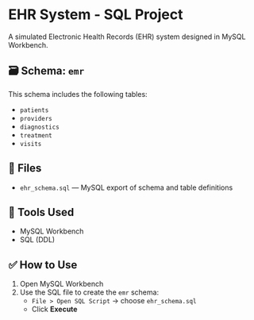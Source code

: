 # EHR System - SQL Project

A simulated Electronic Health Records (EHR) system designed in MySQL Workbench.

## 🗃️ Schema: `emr`
This schema includes the following tables:
- `patients`
- `providers`
- `diagnostics`
- `treatment`
- `visits`

## 📄 Files
- `ehr_schema.sql` — MySQL export of schema and table definitions

## 🧰 Tools Used
- MySQL Workbench
- SQL (DDL)

## ✅ How to Use
1. Open MySQL Workbench
2. Use the SQL file to create the `emr` schema:
   - `File > Open SQL Script` → choose `ehr_schema.sql`
   - Click **Execute**
